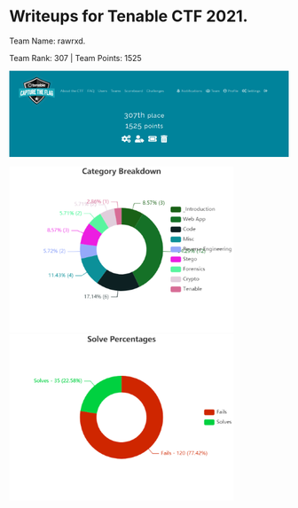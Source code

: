 # Writeups for Tenable CTF 2021. 
Team Name: rawrxd. 

Team Rank: 307   |    Team Points: 1525

![scoreboard](./blob/images/Tenable_Scoreboard.PNG)


![category breakdown](./blob/images/Category_Breakdown.png) ![solve percentages](./blob/images/Solve_Percentages.png)

